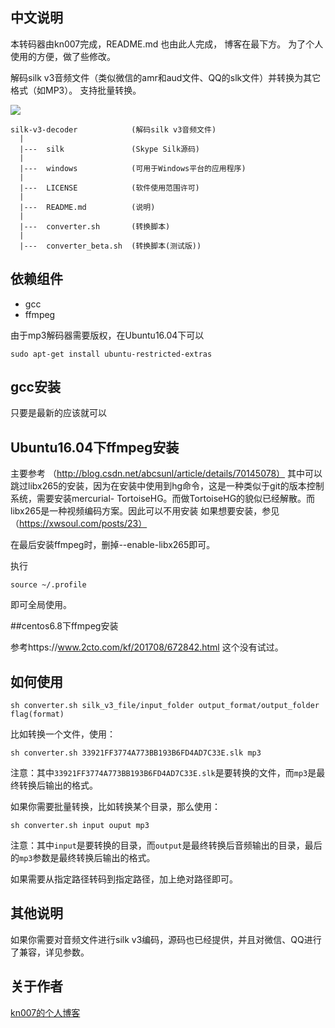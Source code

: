 ## 中文说明

本转码器由kn007完成，README.md 也由此人完成， 博客在最下方。 为了个人使用的方便，做了些修改。

解码silk v3音频文件（类似微信的amr和aud文件、QQ的slk文件）并转换为其它格式（如MP3）。
支持批量转换。

<a href="https://github.com/kn007/silk-v3-decoder/blob/master/LICENSE"><img src="https://img.shields.io/badge/license-MIT-green.svg?style=flat"></a>

```
silk-v3-decoder            (解码silk v3音频文件)
  |
  |---  silk               (Skype Silk源码)
  |
  |---  windows            (可用于Windows平台的应用程序)
  |
  |---  LICENSE            (软件使用范围许可)
  |
  |---  README.md          (说明)
  |
  |---  converter.sh       (转换脚本)
  |
  |---  converter_beta.sh  (转换脚本(测试版))
```

## 依赖组件

* gcc
* ffmpeg

由于mp3解码器需要版权，在Ubuntu16.04下可以
```
sudo apt-get install ubuntu-restricted-extras
```

## gcc安装
只要是最新的应该就可以

## Ubuntu16.04下ffmpeg安装

主要参考 （http://blog.csdn.net/abcsunl/article/details/70145078）
其中可以跳过libx265的安装，因为在安装中使用到hg命令，这是一种类似于git的版本控制系统，需要安装mercurial- TortoiseHG。而做TortoiseHG的貌似已经解散。而libx265是一种视频编码方案。因此可以不用安装
如果想要安装，参见（https://xwsoul.com/posts/23）

在最后安装ffmpeg时，删掉--enable-libx265即可。

执行
```
source ~/.profile
```
即可全局使用。

##centos6.8下ffmpeg安装

参考https://www.2cto.com/kf/201708/672842.html
这个没有试过。


## 如何使用

```
sh converter.sh silk_v3_file/input_folder output_format/output_folder flag(format)
```
比如转换一个文件，使用：
```
sh converter.sh 33921FF3774A773BB193B6FD4AD7C33E.slk mp3
```
注意：其中`33921FF3774A773BB193B6FD4AD7C33E.slk`是要转换的文件，而`mp3`是最终转换后输出的格式。

如果你需要批量转换，比如转换某个目录，那么使用：
```
sh converter.sh input ouput mp3
```
注意：其中`input`是要转换的目录，而`output`是最终转换后音频输出的目录，最后的`mp3`参数是最终转换后输出的格式。

如果需要从指定路径转码到指定路径，加上绝对路径即可。


## 其他说明

如果你需要对音频文件进行silk v3编码，源码也已经提供，并且对微信、QQ进行了兼容，详见参数。

## 关于作者

[kn007的个人博客](https://kn007.net) 
